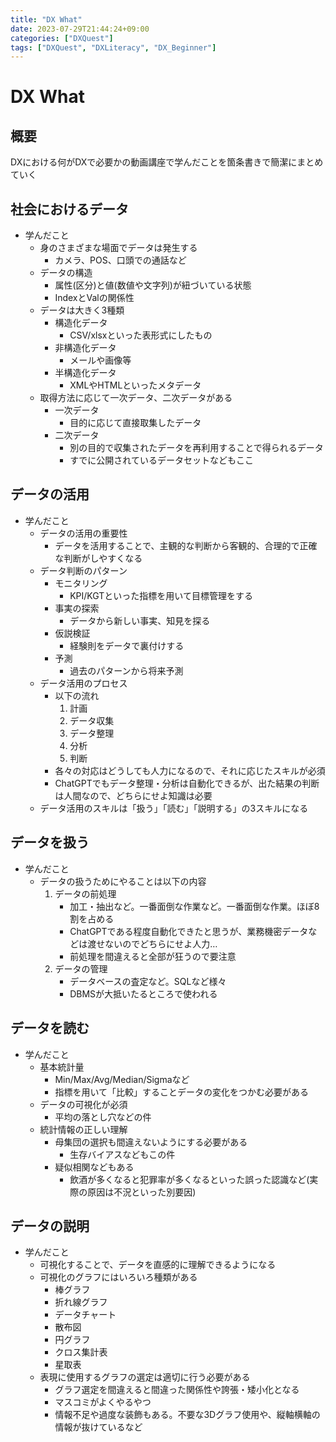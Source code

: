 ```yaml
---
title: "DX What"
date: 2023-07-29T21:44:24+09:00
categories: ["DXQuest"]
tags: ["DXQuest", "DXLiteracy", "DX_Beginner"]
---
```

# DX What

## 概要

DXにおける何がDXで必要かの動画講座で学んだことを箇条書きで簡潔にまとめていく

## 社会におけるデータ

- 学んだこと
  - 身のさまざまな場面でデータは発生する
    - カメラ、POS、口頭での通話など
  - データの構造
    - 属性(区分)と値(数値や文字列)が紐づいている状態
    - IndexとValの関係性
  - データは大きく3種類
    - 構造化データ
      - CSV/xlsxといった表形式にしたもの
    - 非構造化データ
      - メールや画像等
    - 半構造化データ
      - XMLやHTMLといったメタデータ
  - 取得方法に応じて一次データ、二次データがある
    - 一次データ
      - 目的に応じて直接取集したデータ
    - 二次データ
      - 別の目的で収集されたデータを再利用することで得られるデータ
      - すでに公開されているデータセットなどもここ

## データの活用

- 学んだこと
  - データの活用の重要性
    - データを活用することで、主観的な判断から客観的、合理的で正確な判断がしやすくなる
  - データ判断のパターン
    - モニタリング
      - KPI/KGTといった指標を用いて目標管理をする
    - 事実の探索
      - データから新しい事実、知見を探る
    - 仮説検証
      - 経験則をデータで裏付けする
    - 予測
      - 過去のパターンから将来予測
  - データ活用のプロセス
    - 以下の流れ
      1. 計画
      2. データ収集
      3. データ整理
      4. 分析
      5. 判断
    - 各々の対応はどうしても人力になるので、それに応じたスキルが必須
    - ChatGPTでもデータ整理・分析は自動化できるが、出た結果の判断は人間なので、どちらにせよ知識は必要
  - データ活用のスキルは「扱う」「読む」「説明する」の3スキルになる

## データを扱う

- 学んだこと
  - データの扱うためにやることは以下の内容
    1. データの前処理
        - 加工・抽出など。一番面倒な作業など。一番面倒な作業。ほぼ8割を占める
        - ChatGPTである程度自動化できたと思うが、業務機密データなどは渡せないのでどちらにせよ人力…
        - 前処理を間違えると全部が狂うので要注意
    2. データの管理
        - データベースの査定など。SQLなど様々
        - DBMSが大抵いたるところで使われる

## データを読む

- 学んだこと
  - 基本統計量
    - Min/Max/Avg/Median/Sigmaなど
    - 指標を用いて「比較」することデータの変化をつかむ必要がある
  - データの可視化が必須
    - 平均の落とし穴などの件
  - 統計情報の正しい理解
    - 母集団の選択も間違えないようにする必要がある
      - 生存バイアスなどもこの件
    - 疑似相関などもある
      - 飲酒が多くなると犯罪率が多くなるといった誤った認識など(実際の原因は不況といった別要因)
      
## データの説明

- 学んだこと
  - 可視化することで、データを直感的に理解できるようになる
  - 可視化のグラフにはいろいろ種類がある
    - 棒グラフ
    - 折れ線グラフ
    - データチャート
    - 散布図
    - 円グラフ
    - クロス集計表
    - 星取表
  - 表現に使用するグラフの選定は適切に行う必要がある
    - グラフ選定を間違えると間違った関係性や誇張・矮小化となる
    - マスコミがよくやるやつ
    - 情報不足や過度な装飾もある。不要な3Dグラフ使用や、縦軸横軸の情報が抜けているなど